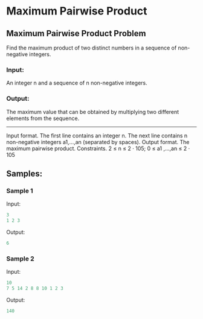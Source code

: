 # Maximum Pairwise Product
## Maximum Pairwise Product Problem
Find the maximum product of two distinct numbers in a sequence of non-negative integers.
### Input: 
An integer n and a sequence of n non-negative integers.
### Output: 
The maximum value that can be obtained by multiplying two different elements from the sequence.

---


Input format. The first line contains an integer n. The next line contains n non-negative integers a1,...,an (separated by spaces).
Output format. The maximum pairwise product.
Constraints. 2 ≤ n ≤ 2 · 105; 0 ≤ a1 ,...,an ≤ 2 · 105

## Samples:
### Sample 1
Input:
```python
3
1 2 3
```

Output:
```python
6
```

### Sample 2
Input:
```python
10
7 5 14 2 8 8 10 1 2 3
```

Output:
```python
140
```
